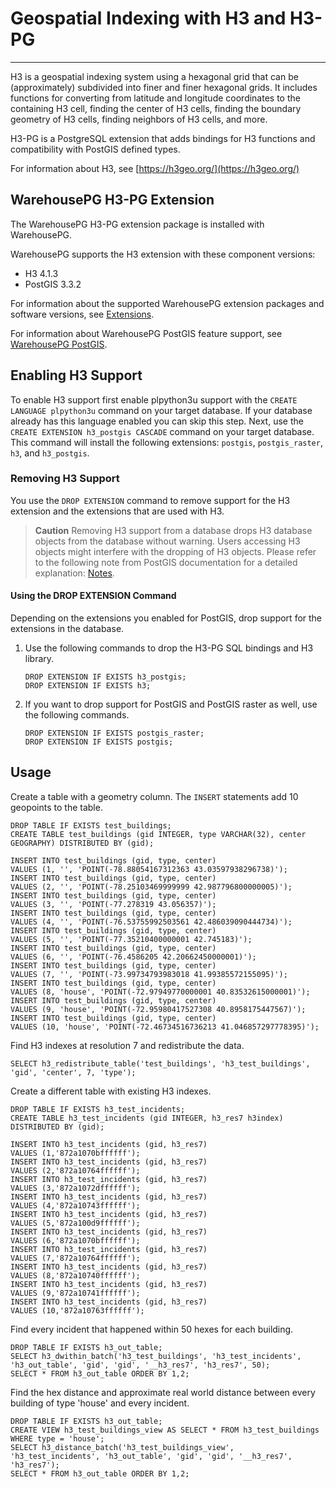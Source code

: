 # Geospatial Indexing with H3 and H3-PG
---

H3 is a geospatial indexing system using a hexagonal grid that can be (approximately) subdivided into finer and finer hexagonal grids. It includes functions for converting from latitude and longitude coordinates to the containing H3 cell, finding the center of H3 cells, finding the boundary geometry of H3 cells, finding neighbors of H3 cells, and more.

H3-PG is a PostgreSQL extension that adds bindings for H3 functions and compatibility with PostGIS defined types.

For information about H3, see [https://h3geo.org/](https://h3geo.org/)

## <a id="topic1"></a>WarehousePG H3-PG Extension

The WarehousePG H3-PG extension package is installed with WarehousePG.

WarehousePG supports the H3 extension with these component versions:

- H3 4.1.3
- PostGIS 3.3.2

For information about the supported WarehousePG extension packages and software versions, see [Extensions](../install_guide/platform-requirements.html#topic_eyc_l2h_zz).

For information about WarehousePG PostGIS feature support, see [WarehousePG PostGIS](postGIS.html).

## <a id="topic2"></a>Enabling H3 Support

To enable H3 support first enable plpython3u support with the `CREATE LANGUAGE plpython3u` command on your target database. If your database already has this language enabled you can skip this step.
Next, use the `CREATE EXTENSION h3_postgis CASCADE` command on your target database. This command will install the following extensions: `postgis`, `postgis_raster`, `h3`, and `h3_postgis`.


### <a id="topic3"></a>Removing H3 Support

You use the `DROP EXTENSION` command to remove support for the H3 extension and the extensions that are used with H3.

> **Caution** Removing H3 support from a database drops H3 database objects from the database without warning. Users accessing H3 objects might interfere with the dropping of H3 objects. Please refer to the following note from PostGIS documentation for a detailed explanation: [Notes](postGIS.html#postgis_note).

#### <a id="drop_postgis_cmd"></a>Using the DROP EXTENSION Command

Depending on the extensions you enabled for PostGIS, drop support for the extensions in the database.

1.  Use the following commands to drop the H3-PG SQL bindings and H3 library.

    ```
    DROP EXTENSION IF EXISTS h3_postgis;
    DROP EXTENSION IF EXISTS h3;
    ```

2.  If you want to drop support for PostGIS and PostGIS raster as well, use the following commands.

    ```
    DROP EXTENSION IF EXISTS postgis_raster;
    DROP EXTENSION IF EXISTS postgis;
    ```

## <a id="topic7"></a>Usage

Create a table with a geometry column. The `INSERT` statements add 10 geopoints to the table.

```
DROP TABLE IF EXISTS test_buildings;
CREATE TABLE test_buildings (gid INTEGER, type VARCHAR(32), center GEOGRAPHY) DISTRIBUTED BY (gid);

INSERT INTO test_buildings (gid, type, center)
VALUES (1, '', 'POINT(-78.88054167312363 43.03597938296738)');
INSERT INTO test_buildings (gid, type, center)
VALUES (2, '', 'POINT(-78.25103469999999 42.987796800000005)');
INSERT INTO test_buildings (gid, type, center)
VALUES (3, '', 'POINT(-77.278319 43.056357)');
INSERT INTO test_buildings (gid, type, center)
VALUES (4, '', 'POINT(-76.53755992503561 42.486039090444734)');
INSERT INTO test_buildings (gid, type, center)
VALUES (5, '', 'POINT(-77.35210400000001 42.745183)');
INSERT INTO test_buildings (gid, type, center)
VALUES (6, '', 'POINT(-76.4586205 42.20662450000001)');
INSERT INTO test_buildings (gid, type, center)
VALUES (7, '', 'POINT(-73.99734793983018 41.99385572155095)');
INSERT INTO test_buildings (gid, type, center)
VALUES (8, 'house', 'POINT(-72.97949770000001 40.83532615000001)');
INSERT INTO test_buildings (gid, type, center)
VALUES (9, 'house', 'POINT(-72.95980417527308 40.8958175447567)');
INSERT INTO test_buildings (gid, type, center)
VALUES (10, 'house', 'POINT(-72.46734516736213 41.046857297778395)');
```

Find H3 indexes at resolution 7 and redistribute the data.
```
SELECT h3_redistribute_table('test_buildings', 'h3_test_buildings', 'gid', 'center', 7, 'type');
```

Create a different table with existing H3 indexes.
```
DROP TABLE IF EXISTS h3_test_incidents;
CREATE TABLE h3_test_incidents (gid INTEGER, h3_res7 h3index) DISTRIBUTED BY (gid);

INSERT INTO h3_test_incidents (gid, h3_res7)
VALUES (1,'872a1070bffffff');
INSERT INTO h3_test_incidents (gid, h3_res7)
VALUES (2,'872a10764ffffff');
INSERT INTO h3_test_incidents (gid, h3_res7)
VALUES (3,'872a1072dffffff');
INSERT INTO h3_test_incidents (gid, h3_res7)
VALUES (4,'872a10743ffffff');
INSERT INTO h3_test_incidents (gid, h3_res7)
VALUES (5,'872a100d9ffffff');
INSERT INTO h3_test_incidents (gid, h3_res7)
VALUES (6,'872a1070bffffff');
INSERT INTO h3_test_incidents (gid, h3_res7)
VALUES (7,'872a10764ffffff');
INSERT INTO h3_test_incidents (gid, h3_res7)
VALUES (8,'872a10740ffffff');
INSERT INTO h3_test_incidents (gid, h3_res7)
VALUES (9,'872a10741ffffff');
INSERT INTO h3_test_incidents (gid, h3_res7)
VALUES (10,'872a10763ffffff');
```

Find every incident that happened within 50 hexes for each building.

```
DROP TABLE IF EXISTS h3_out_table;
SELECT h3_dwithin_batch('h3_test_buildings', 'h3_test_incidents', 'h3_out_table', 'gid', 'gid', '__h3_res7', 'h3_res7', 50);
SELECT * FROM h3_out_table ORDER BY 1,2;
```

Find the hex distance and approximate real world distance between every building of type 'house' and every incident.
```
DROP TABLE IF EXISTS h3_out_table;
CREATE VIEW h3_test_buildings_view AS SELECT * FROM h3_test_buildings WHERE type = 'house';
SELECT h3_distance_batch('h3_test_buildings_view', 'h3_test_incidents', 'h3_out_table', 'gid', 'gid', '__h3_res7', 'h3_res7');
SELECT * FROM h3_out_table ORDER BY 1,2;
```
